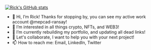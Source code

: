 [![Rick's GitHub stats](https://github-readme-stats.vercel.app/api?username=rickyricer&show_icons=true&theme=nightowl&hide=prs,issues)](https://github.com/rickyricer) 

- 👋 Hi, I’m Rick! Thanks for stopping by, you can see my active work account @mepcad-ransay!
- 👀 I’m interested in all things crypto, NFTs, and WEB3!
- 🌱 I’m currently rebuilding my portfolio, and updating all dead links! 
- 💞️ Let's collaborate, I want to help you with your next project! 
- 📫 How to reach me: Email, LinkedIn, Twitter

<!---
RickyRicer/RickyRicer is a ✨ special ✨ repository because its `README.md` (this file) appears on your GitHub profile.
You can click the Preview link to take a look at your changes.
--->
